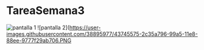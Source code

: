 # TareaSemana3
![pantalla 1](https://user-images.githubusercontent.com/38895977/43745574-2583b7d0-99a5-11e8-8ce4-5cf721fb6fbe.PNG)
![pantalla 2](https://user-images.githubusercontent.com/38895977/43745575-2c35a796-99a5-11e8-88ee-9777f29ab706.PNG
